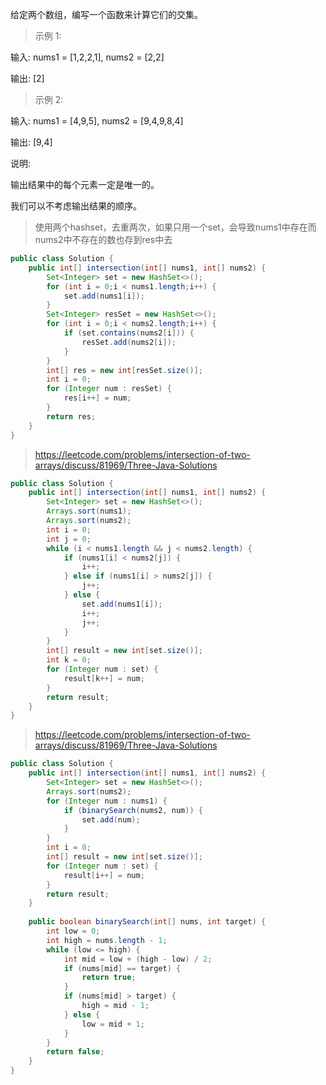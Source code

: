 给定两个数组，编写一个函数来计算它们的交集。

>示例 1:

输入: nums1 = [1,2,2,1], nums2 = [2,2]

输出: [2]

>示例 2:

输入: nums1 = [4,9,5], nums2 = [9,4,9,8,4]

输出: [9,4]

说明:

输出结果中的每个元素一定是唯一的。

我们可以不考虑输出结果的顺序。
>使用两个hashset，去重两次，如果只用一个set，会导致nums1中存在而nums2中不存在的数也存到res中去
```java
public class Solution {
    public int[] intersection(int[] nums1, int[] nums2) {
        Set<Integer> set = new HashSet<>();
        for (int i = 0;i < nums1.length;i++) {
            set.add(nums1[i]);
        }
        Set<Integer> resSet = new HashSet<>();
        for (int i = 0;i < nums2.length;i++) {
            if (set.contains(nums2[i])) {
                resSet.add(nums2[i]);
            }
        }
        int[] res = new int[resSet.size()];
        int i = 0;
        for (Integer num : resSet) {
            res[i++] = num;
        }
        return res;
    }
}
```
>https://leetcode.com/problems/intersection-of-two-arrays/discuss/81969/Three-Java-Solutions
```java
public class Solution {
    public int[] intersection(int[] nums1, int[] nums2) {
        Set<Integer> set = new HashSet<>();
        Arrays.sort(nums1);
        Arrays.sort(nums2);
        int i = 0;
        int j = 0;
        while (i < nums1.length && j < nums2.length) {
            if (nums1[i] < nums2[j]) {
                i++;
            } else if (nums1[i] > nums2[j]) {
                j++;
            } else {
                set.add(nums1[i]);
                i++;
                j++;
            }
        }
        int[] result = new int[set.size()];
        int k = 0;
        for (Integer num : set) {
            result[k++] = num;
        }
        return result;
    }
}
```
>https://leetcode.com/problems/intersection-of-two-arrays/discuss/81969/Three-Java-Solutions
```java
public class Solution {
    public int[] intersection(int[] nums1, int[] nums2) {
        Set<Integer> set = new HashSet<>();
        Arrays.sort(nums2);
        for (Integer num : nums1) {
            if (binarySearch(nums2, num)) {
                set.add(num);
            }
        }
        int i = 0;
        int[] result = new int[set.size()];
        for (Integer num : set) {
            result[i++] = num;
        }
        return result;
    }
    
    public boolean binarySearch(int[] nums, int target) {
        int low = 0;
        int high = nums.length - 1;
        while (low <= high) {
            int mid = low + (high - low) / 2;
            if (nums[mid] == target) {
                return true;
            }
            if (nums[mid] > target) {
                high = mid - 1;
            } else {
                low = mid + 1;
            }
        }
        return false;
    }
}
```
